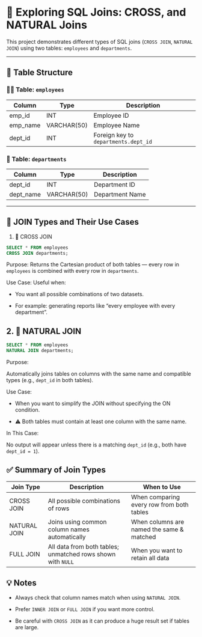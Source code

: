 # 📘 Exploring SQL Joins: CROSS, and NATURAL Joins

This project demonstrates different types of SQL joins (`CROSS JOIN`,
`NATURAL JOIN`) using two tables: `employees` and `departments`.

---

## 📑 Table Structure

### 👩‍💼 Table: `employees`

| Column   | Type        | Description                          |
| -------- | ----------- | ------------------------------------ |
| emp_id   | INT         | Employee ID                          |
| emp_name | VARCHAR(50) | Employee Name                        |
| dept_id  | INT         | Foreign key to `departments.dept_id` |

### 🏢 Table: `departments`

| Column    | Type        | Description     |
| --------- | ----------- | --------------- |
| dept_id   | INT         | Department ID   |
| dept_name | VARCHAR(50) | Department Name |

---

## 🔄 JOIN Types and Their Use Cases

1. 🔁 CROSS JOIN

```sql
SELECT * FROM employees
CROSS JOIN departments;
```

Purpose: Returns the Cartesian product of both tables — every row in `employees`
is combined with every row in `departments`.

Use Case: Useful when:

- You want all possible combinations of two datasets.

- For example: generating reports like “every employee with every department”.

## 2. 🌿 NATURAL JOIN

```sql
SELECT * FROM employees
NATURAL JOIN departments;
```

Purpose:

Automatically joins tables on columns with the same name and compatible types
(e.g., `dept_id` in both tables).

Use Case:

- When you want to simplify the JOIN without specifying the ON condition.

- ⚠️ Both tables must contain at least one column with the same name.

In This Case:

No output will appear unless there is a matching `dept_id` (e.g., both have
`dept_id = 1`).

## ✅ Summary of Join Types

| Join Type    | Description                                                 | When to Use                               |
| ------------ | ----------------------------------------------------------- | ----------------------------------------- |
| CROSS JOIN   | All possible combinations of rows                           | When comparing every row from both tables |
| NATURAL JOIN | Joins using common column names automatically               | When columns are named the same & matched |
| FULL JOIN    | All data from both tables; unmatched rows shown with `NULL` | When you want to retain all data          |

## 💡 Notes

- Always check that column names match when using `NATURAL JOIN`.

- Prefer `INNER JOIN` or `FULL JOIN` if you want more control.

- Be careful with `CROSS JOIN` as it can produce a huge result set if tables are
  large.
